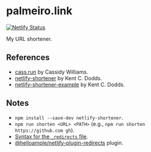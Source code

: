 # palmeiro.link

[![Netlify Status](https://api.netlify.com/api/v1/badges/9b93e168-b2c8-4c65-a6fd-c58643077f19/deploy-status)](https://app.netlify.com/sites/elaborate-gecko-bcdf85/deploys)

My URL shortener.

## References

- [cass.run](https://github.com/cassidoo/cass.run) by Cassidy Williams.
- [netlify-shortener](https://github.com/kentcdodds/netlify-shortener) by Kent C. Dodds.
- [netlify-shortener-example](https://github.com/kentcdodds/netlify-shortener-example) by Kent C. Dodds.

## Notes

- `npm install --save-dev netlify-shortener`.
- `npm run shorten <URL> <PATH>` (e.g., `npm run shorten https://github.com gh`).
- [Syntax for the `_redirects` file](https://docs.netlify.com/routing/redirects/#syntax-for-the-redirects-file).
- [@helloample/netlify-plugin-redirects](https://www.npmjs.com/package/@helloample/netlify-plugin-redirects) plugin.
